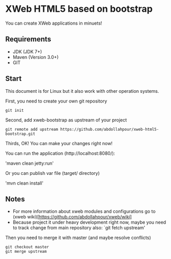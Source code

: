 # XWeb HTML5 based on bootstrap

You can create XWeb applications in minuets!

## Requirements
* JDK (JDK 7+)
* Maven (Version 3.0+)
* GIT

## Start
This document is for Linux but it also work with other operation systems.

First, you need to create your own git repository

`git init`

Second, add xweb-bootstrap as upstream of your project

`git remote add upstream https://github.com/abdollahpour/xweb-html5-bootstrap.git`

Thirds, OK! You can make your changes right now!

You can run the application (http://localhost:8080/):

'maven clean jetty:run'

Or you can publish var file (target/ directory)

'mvn clean install'

## Notes
* For more information about xweb modules and configurations go to (xweb wiki)[https://github.com/abdollahpour/xweb/wiki]
* Because project it under heavy development right now, maybe you need to track change from main repository also:
`git fetch upstream'

Then you need to merge it with master (and maybe resolve conflicts)
```
git checkout master
git merge upstream
```